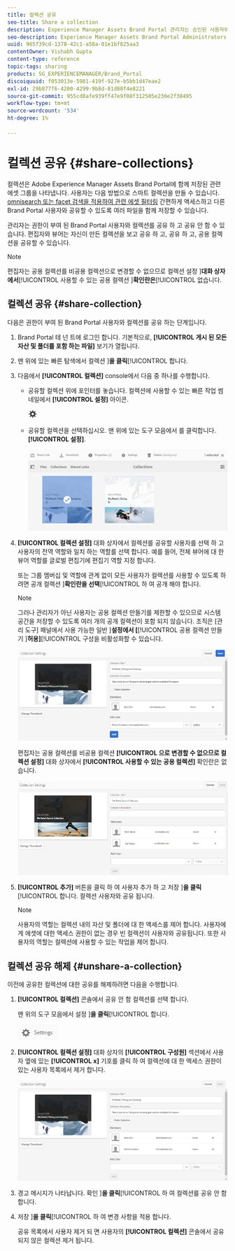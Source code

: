 ```yaml
---
title: 컬렉션 공유
seo-title: Share a collection
description: Experience Manager Assets Brand Portal 관리자는 승인된 사용자와 컬렉션 또는 스마트 컬렉션을 공유하고 공유를 해제할 수 있습니다. 편집자는 자신이 만든 컬렉션, 공유 된 컬렉션 및 공용 컬렉션만 보고 공유할 수 있습니다.
seo-description: Experience Manager Assets Brand Portal Administrators can share and unshare a collection or a smart collection with authorized users. Editors can view and share only the collections created by them, shared with them, and public collections.
uuid: 965f39cd-1378-42c1-a58a-01e1bf825aa3
contentOwner: Vishabh Gupta
content-type: reference
topic-tags: sharing
products: SG_EXPERIENCEMANAGER/Brand_Portal
discoiquuid: f053013e-5981-419f-927e-b5bb1d47eae2
exl-id: 29b877f6-4200-4299-9b8d-81d88f4e8221
source-git-commit: 955cd8afe939ff47e9f08f312505e230e2f38495
workflow-type: tm+mt
source-wordcount: '534'
ht-degree: 1%

---
```


# 컬렉션 공유 {#share-collections}

컬렉션은 Adobe Experience Manager Assets Brand Portal에 함께 저장된 관련 에셋 그룹을 나타냅니다. 사용자는 다음 방법으로 스마트 컬렉션을 만들 수 있습니다. [omnisearch 또는 facet 검색을 적용하여 관련 에셋 필터링](brand-portal-searching.md) 간편하게 액세스하고 다른 Brand Portal 사용자와 공유할 수 있도록 여러 파일을 함께 저장할 수 있습니다.

관리자는 권한이 부여 된 Brand Portal 사용자와 컬렉션를 공유 하 고 공유 안 함 수 있습니다. 편집자와 뷰어는 자신이 만든 컬렉션을 보고 공유 하 고, 공유 하 고, 공용 컬렉션을 공유할 수 있습니다.

>[!NOTE]
>
>편집자는 공용 컬렉션를 비공용 컬렉션으로 변경할 수 없으므로 컬렉션 설정 ]**대화 상자에서**[!UICONTROL  사용할 수 있는 공용 컬렉션 ]**확인란은**[!UICONTROL  없습니다.

## 컬렉션 공유 {#share-collection}

다음은 권한이 부여 된 Brand Portal 사용자와 컬렉션를 공유 하는 단계입니다.

1. Brand Portal 테 넌 트에 로그인 합니다. 기본적으로, **[!UICONTROL 게시 된 모든 자산 및 폴더를 포함 하는 파일]** 보기가 열립니다.

1. 맨 위에 있는 빠른 탐색에서 컬렉션 ]**을 클릭**[!UICONTROL  합니다.

1. 다음에서 **[!UICONTROL 컬렉션]** console에서 다음 중 하나를 수행합니다.

   * 공유할 컬렉션 위에 포인터를 놓습니다. 컬렉션에 사용할 수 있는 빠른 작업 썸네일에서 **[!UICONTROL 설정]** 아이콘.

      ![](assets/settings-icon.png)

   * 공유할 컬렉션을 선택하십시오. 맨 위에 있는 도구 모음에서 를 클릭합니다. **[!UICONTROL 설정]**.

      ![](assets/collection-console.png)

1. **[!UICONTROL 컬렉션 설정]** 대화 상자에서 컬렉션를 공유할 사용자를 선택 하 고 사용자의 전역 역할와 일치 하는 역할를 선택 합니다. 예를 들어, 전체 뷰어에 대 한 뷰어 역할를 글로벌 편집기에 편집기 역할 지정 합니다.

   또는 그룹 멤버십 및 역할에 관계 없이 모든 사용자가 컬렉션를 사용할 수 있도록 하려면 공개 컬렉션 ]**확인란을 선택**[!UICONTROL  하 여 공개 해야 합니다.

   >[!NOTE]
   >
   >그러나 관리자가 아닌 사용자는 공용 컬렉션 만들기를 제한할 수 있으므로 시스템 공간을 저장할 수 있도록 여러 개의 공개 컬렉션이 포함 되지 않습니다. 조직은 [관리 도구] 패널에서 사용 가능한 일반 ]**설정에서 [**[!UICONTROL  공용 컬렉션 만들기 ]**허용]**[!UICONTROL  구성을 비활성화할 수 있습니다.

   ![](assets/collection_sharingadduser.png)

   편집자는 공용 컬렉션를 비공용 컬렉션 **[!UICONTROL 으로 변경할 수 없으므로 컬렉션 설정]** 대화 상자에서 **[!UICONTROL 사용할 수 있는 공용 컬렉션]** 확인란은 없습니다.

   ![](assets/collection-setting-editor.png)

1. **[!UICONTROL 추가]** 버튼을 클릭 하 여 사용자 추가 하 고 저장 ]**을 클릭**[!UICONTROL  합니다. 컬렉션 사용자와 공유 됩니다.

   >[!NOTE]
   >
   >사용자의 역할는 컬렉션 내의 자산 및 폴더에 대 한 액세스를 제어 합니다. 사용자에게 에셋에 대한 액세스 권한이 없는 경우 빈 컬렉션이 사용자와 공유됩니다. 또한 사용자의 역할는 컬렉션에 사용할 수 있는 작업을 제어 합니다.

## 컬렉션 공유 해제 {#unshare-a-collection}

이전에 공유한 컬렉션에 대한 공유를 해제하려면 다음을 수행합니다.

1. **[!UICONTROL 컬렉션]** 콘솔에서 공유 안 함 컬렉션를 선택 합니다.

   맨 위의 도구 모음에서 설정 ]**을 클릭**[!UICONTROL  합니다.

   ![](assets/collection_settings.png)

1. **[!UICONTROL 컬렉션 설정]** 대화 상자의 **[!UICONTROL 구성원]** 섹션에서 사용자 옆에 있는 **[!UICONTROL x]** 기호를 클릭 하 여 컬렉션에 대 한 액세스 권한이 있는 사용자 목록에서 제거 합니다.

   ![](assets/unshare_collection.png)

1. 경고 메시지가 나타납니다. 확인 ]**을 클릭**[!UICONTROL  하 여 컬렉션를 공유 안 함 합니다.

1. 저장 ]**을 클릭**[!UICONTROL  하 여 변경 사항을 적용 합니다.

   공유 목록에서 사용자 제거 되 면 사용자의 **[!UICONTROL 컬렉션]** 콘솔에서 공유 되지 않은 컬렉션 제거 됩니다.

<!--
1. Click the overlay icon on the left, and choose **[!UICONTROL Navigation]**.

   ![](assets/contenttree-1.png)

1. From the siderail on the left, click **[!UICONTROL Collections]**.

   ![](assets/access_collections.png)

1. From the **[!UICONTROL Collections]** console, do one of the following:

    * Hover the pointer over the collection you want to share. From the quick action thumbnails available for the collection, click the **[!UICONTROL Settings]** icon.

   ![](assets/settings_thumbnail.png)

    * Select the collection you want to share. From the toolbar at the top, click **[!UICONTROL Settings]**.
    
   ![](assets/collection-sharing.png)

1. In the [!UICONTROL Collection Settings] dialog box, select the users or groups with whom you want to share the collection and select the role for a user or a group to match their global role. For example, assign the Editor role to a global editor, the Viewer role to a global viewer.

   Alternatively, to make the collection available to all users irrespective of their group membership and role, make it public by selecting the **[!UICONTROL Public Collection]** check-box.

   >[!NOTE]
   >
   >However, non-admin users can be restricted from creating public collections, to avoid having numerous public collections so that system space can be saved. Organizations can disable the **[!UICONTROL Allow public collections creation]** configuration from [!UICONTROL General] settings available in admin tools panel.

   ![](assets/collection_sharingadduser.png)

   Editors cannot change a public collection to a non-public collection and, therefore, do not have **[!UICONTROL Public Collection]** check-box available in **[!UICONTROL Collection Settings]** dialog.

   ![](assets/collection-setting-editor.png)

1. Select **[!UICONTROL Add]**, and then **[!UICONTROL Save]**. The collection is shared with the chosen users.

   >[!NOTE]
   >
   >A user's role governs access to the assets and folders inside a collection. If a user does not have access to assets, an empty collection is shared with the user. Also, a user's role governs the actions available for collections.

## Unshare a collection {#unshare-a-collection}

To unshare a previously shared collection, do the following:

1. From the **[!UICONTROL Collections]** console, select the collection you want to unshare.

   In the toolbar, click **[!UICONTROL Settings]**.

   ![](assets/collection_settings.png)

1. On the **[!UICONTROL Collection Settings]** dialog box, under **[!UICONTROL Members]**, click the **[!UICONTROL x]** symbol next to users or groups to remove them from the list of users you shared the collection with.

   ![](assets/unshare_collection.png)

1. In the warning message box, click **[!UICONTROL Confirm]** to confirm unshare.

   Click **[!UICONTROL Save]**.

1. Log in to Brand Portal with the credentials of the user you removed from the shared list. The collection is removed from the **[!UICONTROL Collections]** console.
-->
